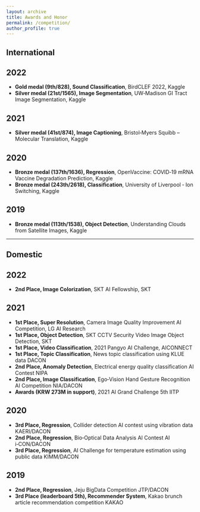 ```yaml
---
layout: archive
title: Awards and Honor
permalink: /competition/
author_profile: true
---
```


## International
## 2022
- **Gold medal (9th/828), Sound Classification**, BirdCLEF 2022, Kaggle
- **Silver medal (21st/1565), Image Segmentation**, UW‑Madison GI Tract Image Segmentation, Kaggle

## 2021
- **Silver medal (41st/874), Image Captioning**, Bristol‑Myers Squibb – Molecular Translation, Kaggle

## 2020
- **Bronze medal (137th/1636), Regression**, OpenVaccine: COVID‑19 mRNA Vaccine Degradation Prediction, Kaggle
- **Bronze medal (243th/2618), Classification**, University of Liverpool ‑ Ion Switching, Kaggle

## 2019
- **Bronze medal (113th/1538), Object Detection**, Understanding Clouds from Satellite Images, Kaggle

--- 

## Domestic
## 2022
- **2nd Place, Image Colorization**, SKT AI Fellowship, SKT

## 2021
- **1st Place, Super Resolution**, Camera Image Quality Improvement AI Competition, LG AI Research
- **1st Place, Object Detection**, SKT CCTV Security Video Image Object Detection, SKT
- **1st Place, Video Classification**, 2021 Pangyo AI Challenge, AICONNECT
- **1st Place, Topic Classification**, News topic classification using KLUE data DACON
- **2nd Place, Anomaly Detection**, Electrical energy quality classification AI Contest NIPA
- **2nd Place, Image Classification**, Ego‑Vision Hand Gesture Recognition AI Competition NIA/DACON
- **Awards (KRW 273M in support)**, 2021 AI Grand Challenge 5th IITP

## 2020
- **3rd Place, Regression**, Collider detection AI contest using vibration data KAERI/DACON
- **2nd Place, Regression**, Bio‑Optical Data Analysis AI Contest AI i‑CON/DACON
- **3rd Place, Regression**, AI Challenge for temperature estimation using public data KIMM/DACON

## 2019
- **2nd Place, Regression**, Jeju BigData Competition JTP/DACON
- **3rd Place (leaderboard 5th), Recommender System**, Kakao brunch article recommendation competition KAKAO
